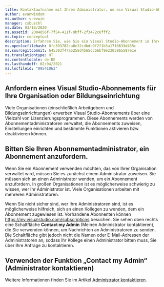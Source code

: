```yaml
---
title: Kontaktaufnahme mit Ihrem Administrator, um ein Visual Studio-Abonnement zugewiesen zu bekommen
author: evanwindom
ms.author: v-evwin
manager: csbuschl
ms.date: 03/16/2020
ms.assetid: 2004856f-7f54-411f-9bff-2f3472c8fff2
ms.topic: conceptual
description: Erfahren Sie, wie Sie ein Visual Studio-Abonnement in Ihrer Organisation anfordern.
ms.openlocfilehash: 8fc393782ca8e32cdbdc9f2f1b3a1716633d455c
ms.sourcegitcommit: 645303f47a5258d4b65cc56bf9e2303865587e1e
ms.translationtype: HT
ms.contentlocale: de-DE
ms.lasthandoff: 02/04/2021
ms.locfileid: "99541062"
---
```

## <a name="how-to-request-a-visual-studio-subscription-from-your-workschool"></a>Anfordern eines Visual Studio-Abonnements für Ihre Organisation oder Bildungseinrichtung
Viele Organisationen (einschließlich Arbeitgebern und Bildungseinrichtungen) erwerben Visual Studio-Abonnements über eine Vielzahl von Lizenzierungsprogrammen. Diese Abonnements werden von Abonnementadministratoren verwaltet, die Abonnements zuweisen, Einstellungen einrichten und bestimmte Funktionen aktivieren bzw. deaktivieren können.  

## <a name="contact-your-subscription-administrator-to-request-a-subscription"></a>Bitten Sie Ihren Abonnementadministrator, ein Abonnement anzufordern.
Wenn Sie ein Abonnement verwenden möchten, das von Ihrer Organisation verwaltet wird, müssen Sie es zunächst einem Administrator zuweisen. Sie müssen sich an einen Administrator wenden, um ein Abonnement anzufordern. In großen Organisationen ist es möglicherweise schwierig zu wissen, wer Ihr Administrator ist. Viele Organisationen arbeiten mit mehreren Administratoren.  

Wenn Sie nicht sicher sind, wer Ihre Administratoren sind, ist es möglicherweise hilfreich, sich an einen Kollegen zu wenden, dem ein Abonnement zugewiesen ist. Vorhandene Abonnenten können https://my.visualstudio.com/subscriptions besuchen. Sie sehen oben rechts eine Schaltfläche **Contact my Admin** (Meinen Administrator kontaktieren), die Sie verwenden können, um Nachrichten an Administratoren zu senden. Die Schaltfläche gibt jedoch nicht die Namen oder E-Mail-Adressen der Administratoren an, sodass Ihr Kollege einen Administrator bitten muss, Sie über Ihre Anfrage zu kontaktieren.

## <a name="use-the-contact-my-admin-feature"></a>Verwenden der Funktion „Contact my Admin“ (Administrator kontaktieren)
Weitere Informationen finden Sie im Artikel [Administrator kontaktieren](https://docs.microsoft.com/visualstudio/subscriptions/contact-my-admin).